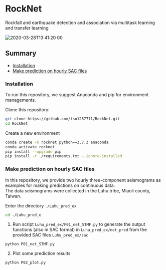 # RockNet
Rockfall and earthquake detection and association via multitask learning and transfer learning

![2020-03-28T13:41:20 00](https://user-images.githubusercontent.com/30610646/203888301-ba149105-6701-43b7-a2fe-8c7be1852894.png)

## Summary

* [Installation](#installation)
* [Make prediction on hourly SAC files](#Make-prediction-on-hourly-SAC-files)

### Installation
To run this repository, we suggest Anaconda and pip for environment managements.

Clone this repository:

```bash
git clone https://github.com/tso1257771/RockNet.git
cd RockNet
```

Create a new environment 

```bash
conda create -n rocknet python==3.7.3 anaconda
conda activate rocknet
pip install --upgrade pip
pip install -r ./requirements.txt --ignore-installed
```

### Make prediction on hourly SAC files
In this repository, we provide two hourly three-component seismograms as examples for making predictions on continuous data.<br />
The data seismograms were collected in the Luhu tribe, Miaoli county, Taiwan.<br />

Enter the directory  ```./Luhu_pred_ex```<br />
```bash
cd ./Luhu_pred_e
```
1. Run script ```Luhu_pred_ex/P01_net_STMF.py``` to generate the output functions (also in SAC format) in ```Luhu_pred_ex/net_pred``` from the provided SAC files ```Luhu_pred_ex/sac```<br />
```
python P01_net_STMF.py
```
2. Plot some prediction results<br />
```
python P02_plot.py
```





